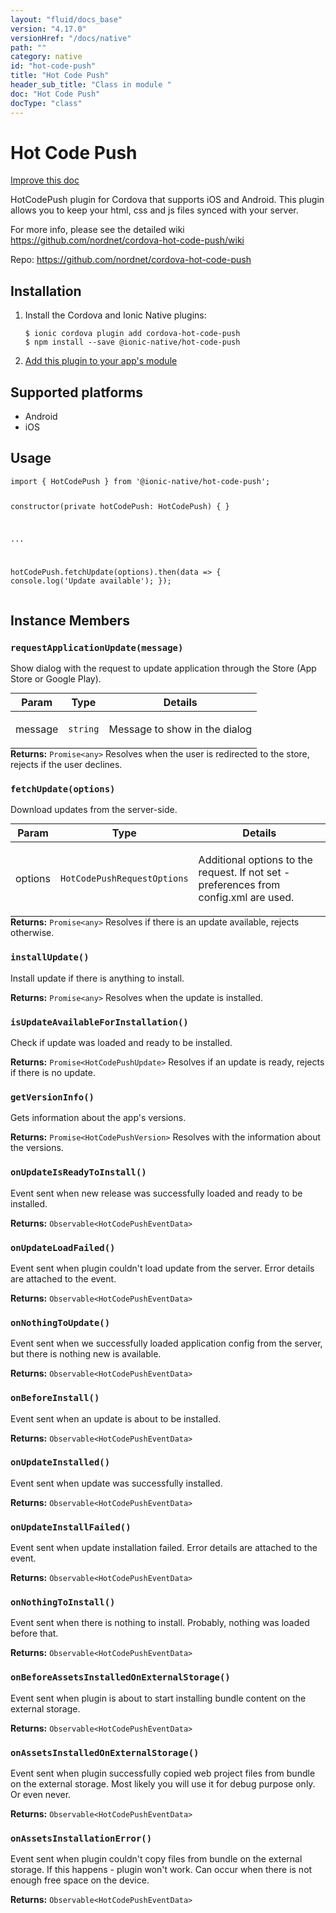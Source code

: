 ```yaml
---
layout: "fluid/docs_base"
version: "4.17.0"
versionHref: "/docs/native"
path: ""
category: native
id: "hot-code-push"
title: "Hot Code Push"
header_sub_title: "Class in module "
doc: "Hot Code Push"
docType: "class"
---
```


<h1 class="api-title">Hot Code Push</h1>

<a class="improve-v2-docs" href="http://github.com/ionic-team/ionic-native/edit/master/src/@ionic-native/plugins/hot-code-push/index.ts#L87">
  Improve this doc
</a>







<p>HotCodePush plugin for Cordova that supports iOS and Android. This plugin allows you to keep your html, css and js files synced with your server.</p>
<p>For more info, please see the detailed wiki <a href="https://github.com/nordnet/cordova-hot-code-push/wiki">https://github.com/nordnet/cordova-hot-code-push/wiki</a></p>


<p>Repo:
  <a href="https://github.com/nordnet/cordova-hot-code-push">
    https://github.com/nordnet/cordova-hot-code-push
  </a>
</p>


<h2><a class="anchor" name="installation" href="#installation"></a>Installation</h2>
<ol class="installation">
  <li>Install the Cordova and Ionic Native plugins:<br>
    <pre><code class="nohighlight">$ ionic cordova plugin add cordova-hot-code-push
$ npm install --save @ionic-native/hot-code-push
</code></pre>
  </li>
  <li><a href="https://ionicframework.com/docs/native/#Add_Plugins_to_Your_App_Module">Add this plugin to your app's module</a></li>
</ol>



<h2><a class="anchor" name="platforms" href="#platforms"></a>Supported platforms</h2>
<ul>
  <li>Android</li><li>iOS</li>
</ul>






<h2><a class="anchor" name="usage" href="#usage"></a>Usage</h2>
<pre><code class="lang-typescript">import { HotCodePush } from &#39;@ionic-native/hot-code-push&#39;;

constructor(private hotCodePush: HotCodePush) { }

...

hotCodePush.fetchUpdate(options).then(data =&gt; { console.log(&#39;Update available&#39;); });
</code></pre>








<h2><a class="anchor" name="instance-members" href="#instance-members"></a>Instance Members</h2>
<h3><a class="anchor" name="requestApplicationUpdate" href="#requestApplicationUpdate"></a><code>requestApplicationUpdate(message)</code></h3>


Show dialog with the request to update application through the Store (App Store or Google Play).
<table class="table param-table" style="margin:0;">
  <thead>
  <tr>
    <th>Param</th>
    <th>Type</th>
    <th>Details</th>
  </tr>
  </thead>
  <tbody>
  <tr>
    <td>
      message</td>
    <td>
      <code>string</code>
    </td>
    <td>
      <p>Message to show in the dialog</p>
</td>
  </tr>
  </tbody>
</table>

<div class="return-value" markdown="1">
  <i class="icon ion-arrow-return-left"></i>
  <b>Returns:</b> <code>Promise&lt;any&gt;</code> Resolves when the user is redirected to the store, rejects if the user declines.
</div><h3><a class="anchor" name="fetchUpdate" href="#fetchUpdate"></a><code>fetchUpdate(options)</code></h3>


Download updates from the server-side.
<table class="table param-table" style="margin:0;">
  <thead>
  <tr>
    <th>Param</th>
    <th>Type</th>
    <th>Details</th>
  </tr>
  </thead>
  <tbody>
  <tr>
    <td>
      options</td>
    <td>
      <code>HotCodePushRequestOptions</code>
    </td>
    <td>
      <p>Additional options to the request. If not set - preferences from config.xml are used.</p>
</td>
  </tr>
  </tbody>
</table>

<div class="return-value" markdown="1">
  <i class="icon ion-arrow-return-left"></i>
  <b>Returns:</b> <code>Promise&lt;any&gt;</code> Resolves if there is an update available, rejects otherwise.
</div><h3><a class="anchor" name="installUpdate" href="#installUpdate"></a><code>installUpdate()</code></h3>




Install update if there is anything to install.


<div class="return-value" markdown="1">
  <i class="icon ion-arrow-return-left"></i>
  <b>Returns:</b> <code>Promise&lt;any&gt;</code> Resolves when the update is installed.
</div><h3><a class="anchor" name="isUpdateAvailableForInstallation" href="#isUpdateAvailableForInstallation"></a><code>isUpdateAvailableForInstallation()</code></h3>




Check if update was loaded and ready to be installed.


<div class="return-value" markdown="1">
  <i class="icon ion-arrow-return-left"></i>
  <b>Returns:</b> <code>Promise&lt;HotCodePushUpdate&gt;</code> Resolves if an update is ready, rejects if there is no update.
</div><h3><a class="anchor" name="getVersionInfo" href="#getVersionInfo"></a><code>getVersionInfo()</code></h3>




Gets information about the app's versions.


<div class="return-value" markdown="1">
  <i class="icon ion-arrow-return-left"></i>
  <b>Returns:</b> <code>Promise&lt;HotCodePushVersion&gt;</code> Resolves with the information about the versions.
</div><h3><a class="anchor" name="onUpdateIsReadyToInstall" href="#onUpdateIsReadyToInstall"></a><code>onUpdateIsReadyToInstall()</code></h3>




Event sent when new release was successfully loaded and ready to be installed.


<div class="return-value" markdown="1">
  <i class="icon ion-arrow-return-left"></i>
  <b>Returns:</b> <code>Observable&lt;HotCodePushEventData&gt;</code> 
</div><h3><a class="anchor" name="onUpdateLoadFailed" href="#onUpdateLoadFailed"></a><code>onUpdateLoadFailed()</code></h3>




Event sent when plugin couldn't load update from the server. Error details are attached to the event.


<div class="return-value" markdown="1">
  <i class="icon ion-arrow-return-left"></i>
  <b>Returns:</b> <code>Observable&lt;HotCodePushEventData&gt;</code> 
</div><h3><a class="anchor" name="onNothingToUpdate" href="#onNothingToUpdate"></a><code>onNothingToUpdate()</code></h3>




Event sent when we successfully loaded application config from the server, but there is nothing new is available.


<div class="return-value" markdown="1">
  <i class="icon ion-arrow-return-left"></i>
  <b>Returns:</b> <code>Observable&lt;HotCodePushEventData&gt;</code> 
</div><h3><a class="anchor" name="onBeforeInstall" href="#onBeforeInstall"></a><code>onBeforeInstall()</code></h3>




Event sent when an update is about to be installed.


<div class="return-value" markdown="1">
  <i class="icon ion-arrow-return-left"></i>
  <b>Returns:</b> <code>Observable&lt;HotCodePushEventData&gt;</code> 
</div><h3><a class="anchor" name="onUpdateInstalled" href="#onUpdateInstalled"></a><code>onUpdateInstalled()</code></h3>




Event sent when update was successfully installed.


<div class="return-value" markdown="1">
  <i class="icon ion-arrow-return-left"></i>
  <b>Returns:</b> <code>Observable&lt;HotCodePushEventData&gt;</code> 
</div><h3><a class="anchor" name="onUpdateInstallFailed" href="#onUpdateInstallFailed"></a><code>onUpdateInstallFailed()</code></h3>




Event sent when update installation failed. Error details are attached to the event.


<div class="return-value" markdown="1">
  <i class="icon ion-arrow-return-left"></i>
  <b>Returns:</b> <code>Observable&lt;HotCodePushEventData&gt;</code> 
</div><h3><a class="anchor" name="onNothingToInstall" href="#onNothingToInstall"></a><code>onNothingToInstall()</code></h3>




Event sent when there is nothing to install. Probably, nothing was loaded before that.


<div class="return-value" markdown="1">
  <i class="icon ion-arrow-return-left"></i>
  <b>Returns:</b> <code>Observable&lt;HotCodePushEventData&gt;</code> 
</div><h3><a class="anchor" name="onBeforeAssetsInstalledOnExternalStorage" href="#onBeforeAssetsInstalledOnExternalStorage"></a><code>onBeforeAssetsInstalledOnExternalStorage()</code></h3>




Event sent when plugin is about to start installing bundle content on the external storage.


<div class="return-value" markdown="1">
  <i class="icon ion-arrow-return-left"></i>
  <b>Returns:</b> <code>Observable&lt;HotCodePushEventData&gt;</code> 
</div><h3><a class="anchor" name="onAssetsInstalledOnExternalStorage" href="#onAssetsInstalledOnExternalStorage"></a><code>onAssetsInstalledOnExternalStorage()</code></h3>




Event sent when plugin successfully copied web project files from bundle on the external storage. Most likely you will use it for debug purpose only. Or even never.


<div class="return-value" markdown="1">
  <i class="icon ion-arrow-return-left"></i>
  <b>Returns:</b> <code>Observable&lt;HotCodePushEventData&gt;</code> 
</div><h3><a class="anchor" name="onAssetsInstallationError" href="#onAssetsInstallationError"></a><code>onAssetsInstallationError()</code></h3>




Event sent when plugin couldn't copy files from bundle on the external storage. If this happens - plugin won't work. Can occur when there is not enough free space on the device.


<div class="return-value" markdown="1">
  <i class="icon ion-arrow-return-left"></i>
  <b>Returns:</b> <code>Observable&lt;HotCodePushEventData&gt;</code> 
</div>





